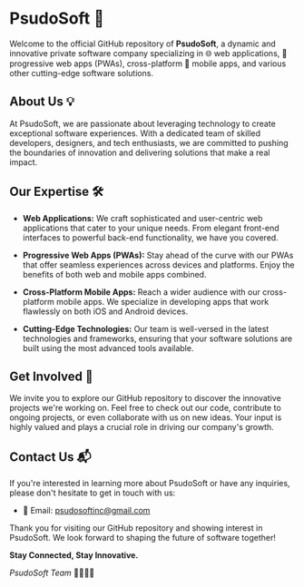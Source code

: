 # PsudoSoft 🚀

Welcome to the official GitHub repository of **PsudoSoft**, a dynamic and innovative private software company specializing in 🌐 web applications, 📱 progressive web apps (PWAs), cross-platform 📲 mobile apps, and various other cutting-edge software solutions.

## About Us 💡

At PsudoSoft, we are passionate about leveraging technology to create exceptional software experiences. With a dedicated team of skilled developers, designers, and tech enthusiasts, we are committed to pushing the boundaries of innovation and delivering solutions that make a real impact.

## Our Expertise 🛠️

- **Web Applications:** We craft sophisticated and user-centric web applications that cater to your unique needs. From elegant front-end interfaces to powerful back-end functionality, we have you covered.

- **Progressive Web Apps (PWAs):** Stay ahead of the curve with our PWAs that offer seamless experiences across devices and platforms. Enjoy the benefits of both web and mobile apps combined.

- **Cross-Platform Mobile Apps:** Reach a wider audience with our cross-platform mobile apps. We specialize in developing apps that work flawlessly on both iOS and Android devices.

- **Cutting-Edge Technologies:** Our team is well-versed in the latest technologies and frameworks, ensuring that your software solutions are built using the most advanced tools available.

## Get Involved 🤝

We invite you to explore our GitHub repository to discover the innovative projects we're working on. Feel free to check out our code, contribute to ongoing projects, or even collaborate with us on new ideas. Your input is highly valued and plays a crucial role in driving our company's growth.

## Contact Us 📬

If you're interested in learning more about PsudoSoft or have any inquiries, please don't hesitate to get in touch with us:

- 📧 Email: psudosoftinc@gmail.com

Thank you for visiting our GitHub repository and showing interest in PsudoSoft. We look forward to shaping the future of software together!

**Stay Connected, Stay Innovative.**

*PsudoSoft Team* 👨‍💻👩‍💻
